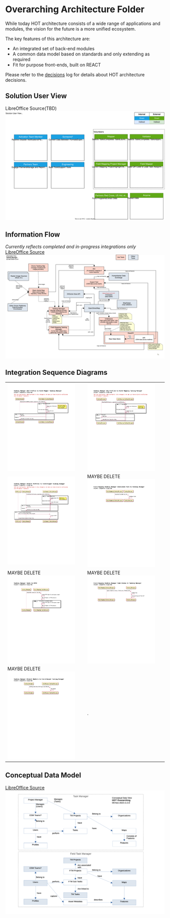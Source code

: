 # Overarching Architecture Folder
While today HOT architecture consists of a wide range of applications and modules, the vision for the future is a more unified ecosystem. 

The key features of this architecture are:
* An integrated set of back-end modules
* A common data model based on standards and only extending as required
* Fit for purpose front-ends, built on REACT

Please refer to the [decisions](/decisions) log for details about HOT architecture decisions.

## Solution User View
LibreOffice Source(TBD)<br/>
![Solution User View](HOT_SolutionUser.drawio.svg)

## Information Flow
*Currently reflects completed and in-progress integrations only*<br/>
[LibreOffice Source](HOT%20Information%20Flow.odg)<br/>
![Information Flow Diagram](HOT%20Information%20Flow.png)

## Integration Sequence Diagrams

|  |  |
|--|--|
| <img src="OSDs/Overarching%20OSD%20-%20TM%20User%20Profiles%20to%20FTM.png" width="90%"/> | <img src="OSDs/Overarching%20OSD%20-%20TM%20Org%20Profiles%20to%20FTM.png" width="90%"/> |
| <img src="OSDs/Overarching%20OSD%20-%20TM%20Projects%20to%20FTM.png" width="90%"/> | MAYBE DELETE<br/><img src="OSDs/Overarching%20OSD%20-%20FTM%20Invalidate%20Task%20to%20TM.png" width="90%"/> |
| MAYBE DELETE<br/><img src="OSDs/Overarching%20OSD%20-%20TM%20Tasks%20to%20FTM.png" width="90%"/> | MAYBE DELETE<br/><img src="OSDs/Overarching%20OSD%20-%20FTM%20Task%20Status%20to%20TM.png" width="90%"/> |
| MAYBE DELETE<br/><img src="OSDs/Overarching%20OSD%20-%20TM%20Project%20Members%20to%20FTM.png" width="90%"/> | . |

## Conceptual Data Model
[LibreOffice Source](Overarching%20Data%20Model.odg)<br/>
![Conceptual Data Model](Overarching%20Data%20Model.png)


